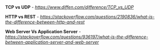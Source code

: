 
**TCP vs UDP** - *https://www.diffen.com/difference/TCP_vs_UDP*

**HTTP vs REST** - *https://stackoverflow.com/questions/2190836/what-is-the-difference-between-http-and-rest*

**Web Server Vs Application Server** - *https://stackoverflow.com/questions/936197/what-is-the-difference-between-application-server-and-web-server*
